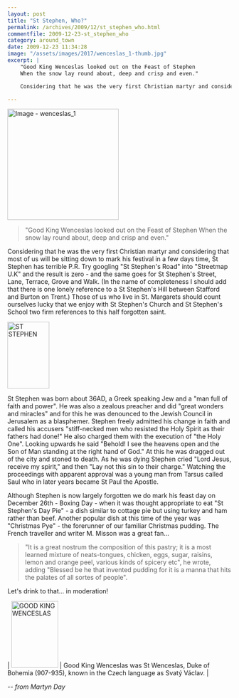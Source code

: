 ```yaml
---
layout: post
title: "St Stephen, Who?"
permalink: /archives/2009/12/st_stephen_who.html
commentfile: 2009-12-23-st_stephen_who
category: around_town
date: 2009-12-23 11:34:28
image: "/assets/images/2017/wenceslas_1-thumb.jpg"
excerpt: |
    "Good King Wenceslas looked out on the Feast of Stephen
    When the snow lay round about, deep and crisp and even."

    Considering that he was the very first Christian martyr and considering that most of us will be sitting down to mark his festival in a few days time, St Stephen has terrible P.R. Try googling "St Stephen's Road" into "Streetmap U.K" and the result is zero - and the same goes for St Stephen's Street, Lane, Terrace, Grove and Walk. (In the name of completeness I should add that there is one lonely reference to a St Stephen's Hill between Stafford and Burton on Trent.) Those of us who live in St. Margarets should count ourselves lucky that we enjoy with St Stephen's Church and St Stephen's School two firm references to this half forgotten saint.

---
```


<a href="/assets/images/2017/wenceslas_1.jpg" title="Click for a larger image"><img src="/assets/images/2017/wenceslas_1-thumb.jpg" width="250" alt="Image - wenceslas_1"  class="photo right"/></a>

> "Good King Wenceslas looked out on the Feast of Stephen
> When the snow lay round about, deep and crisp and even."

Considering that he was the very first Christian martyr and considering that most of us will be sitting down to mark his festival in a few days time, St Stephen has terrible P.R. Try googling "St Stephen's Road" into "Streetmap U.K" and the result is zero - and the same goes for St Stephen's Street, Lane, Terrace, Grove and Walk. (In the name of completeness I should add that there is one lonely reference to a St Stephen's Hill between Stafford and Burton on Trent.) Those of us who live in St. Margarets should count ourselves lucky that we enjoy with St Stephen's Church and St Stephen's School two firm references to this half forgotten saint.

<a href="/assets/images/2009/wenceslas_2.png" title="See larger version of - ST STEPHEN"><img src="/assets/images/2009/wenceslas_2_thumb.png" width="94" height="150" alt="ST STEPHEN" class="photo right" /></a>

St Stephen was born about 36AD, a Greek speaking Jew and a "man full of faith and power". He was also a zealous preacher and did "great wonders and miracles" and for this he was denounced to the Jewish Council in Jerusalem as a blasphemer. Stephen freely admitted his change in faith and called his accusers "stiff-necked men who resisted the Holy Spirit as their fathers had done!" He also charged them with the execution of "the Holy One". Looking upwards he said "Behold! I see the heavens open and the Son of Man standing at the right hand of God." At this he was dragged out of the city and stoned to death. As he was dying Stephen cried "Lord Jesus, receive my spirit," and then "Lay not this sin to their charge." Watching the proceedings with apparent approval was a young man from Tarsus called Saul who in later years became St Paul the Apostle.

Although Stephen is now largely forgotten we do mark his feast day on December 26th - Boxing Day - when it was thought appropriate to eat "St Stephen's Day Pie" - a dish similar to cottage pie but using turkey and ham rather than beef. Another popular dish at this time of the year was "Christmas Pye" - the forerunner of our familiar Christmas pudding. The French traveller and writer M. Misson was a great fan...

> "It is a great nostrum the composition of this pastry; it is a most learned mixture of neats-tongues, chicken, eggs, sugar, raisins, lemon and orange peel, various kinds of spicery etc", he wrote, adding "Blessed be he that invented pudding for it is a manna that hits the palates of all sortes of people".

Let's drink to that... in moderation!

| <a href="/assets/images/2009/wenceslas_3.png" title="See larger version of -   GOOD KING WENCESLAS"><img src="/assets/images/2009/wenceslas_3_thumb.png" width="105" height="150" alt="  GOOD KING WENCESLAS" class="photo left" /></a> | Good King Wenceslas was St Wenceslas, Duke of Bohemia (907-935), known in the Czech language as Svatý Václav. |

<cite>-- from Martyn Day</cite>
